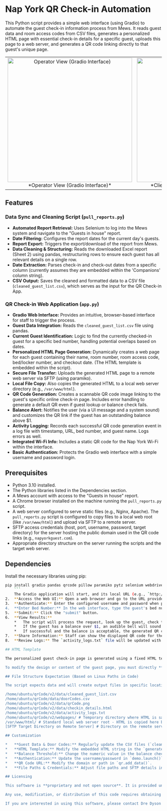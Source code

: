 # Nap York QR Check-in Automation

This Python script provides a simple web interface (using Gradio) to automate the guest check-in information process from Mews. It reads guest data and room access codes from CSV files, generates a personalized HTML page with essential check-in details for a specific guest, uploads this page to a web server, and generates a QR code linking directly to that guest's unique page.

<table>
<tr>
<td style="text-align:center;">
<!-- Operator View Image -->
<img src="https://dredyson.com/wp-content/uploads/2025/05/Screenshot-2025-05-08-at-3.25.56 PM.png" alt="Operator View (Gradio Interface)" width="400">
<br>
*Operator View (Gradio Interface)*
</td>
<td style="text-align:center;">
<!-- Client View Image -->
<img src="https://dredyson.com/wp-content/uploads/2025/05/Screenshot-2025-05-08-at-3.25.42 PM.png" alt="Client View (HTML Page)" width="400">
<br>
*Client View (Personalized HTML Page)*
</td>
</tr>
</table>


## Features

### Data Sync and Cleaning Script (`pull_reports.py`)

*   **Automated Report Retrieval:** Uses Selenium to log into the Mews system and navigate to the "Guests in house" report.
*   **Date Filtering:** Configures the report dates for the current day's guests.
*   **Report Export:** Triggers the export/download of the report from Mews.
*   **Data Cleaning & Structuring:** Reads the downloaded Excel report (Sheet 2) using pandas, restructuring rows to ensure each guest has all relevant details on a single row.
*   **Date Extraction:** Parses check-in and check-out dates from a specific column (currently assumes they are embedded within the 'Companions' column string).
*   **CSV Output:** Saves the cleaned and formatted data to a CSV file (`cleaned_guest_list.csv`), which serves as the input for the QR Check-in App.

### QR Check-in Web Application (`app.py`)

*   **Gradio Web Interface:** Provides an intuitive, browser-based interface for staff to trigger the process.
*   **Guest Data Integration:** Reads the `cleaned_guest_list.csv` file using pandas.
*   **Current Guest Identification:** Logic to find the currently checked-in guest for a specific bed number, handling potential overlaps based on dates.
*   **Personalized HTML Page Generation:** Dynamically creates a web page for each guest containing their name, room number, room access code, bed/locker number, and checkout date. (The HTML template is embedded within the script).
*   **Secure File Transfer:** Uploads the generated HTML page to a remote web server via SFTP (using paramiko).
*   **Local File Copy:** Also copies the generated HTML to a local web server directory (e.g., `/var/www/html`).
*   **QR Code Generation:** Creates a scannable QR code image linking to the guest's specific online check-in page. Includes error handling to generate a default QR even if guest lookup or balance check fails.
*   **Balance Alert:** Notifies the user (via a UI message and a system sound) and customizes the QR link if the guest has an outstanding balance above $1.
*   **Activity Logging:** Records each successful QR code generation event in a log file with timestamp, URL, bed number, and guest name. Logs errors as well.
*   **Integrated Wi-Fi Info:** Includes a static QR code for the Nap York Wi-Fi within the interface.
*   **Basic Authentication:** Protects the Gradio web interface with a simple username and password login.

## Prerequisites

*   Python 3.10 installed.
*   The Python libraries listed in the Dependencies section.
*   A Mews account with access to the "Guests in house" report.
*   A Chrome browser installed on the machine running the `pull_reports.py` script.
*   A web server configured to serve static files (e.g., Nginx, Apache). The `pull_reports.py` script is configured to copy files to a local web root (like `/var/www/html`) and upload via SFTP to a remote server.
*   SFTP access credentials (host, port, username, password, target directory) for the server hosting the public domain used in the QR code links (e.g., `napyorkguest.com`).
*   Appropriate directory structure on the server running the scripts and the target web server.

## Dependencies

Install the necessary libraries using pip:

```bash
pip install gradio pandas qrcode pillow paramiko pytz selenium webdriver-manager openpyxl requests beautifulsoup4
    ```
    The Gradio application will start, and its local URL (e.g., `http://127.0.0.1:7860`) and possibly an external URL will be displayed in the console output.
2.  **Access the Web UI:** Open a web browser and go to the URL provided by Gradio.
3.  **Authenticate:** Enter the configured username and password when prompted by the browser's basic authentication dialog.
4.  **Enter Bed Number:** In the web interface, type the guest's bed number (e.g., `201-1`) into the "Enter Room & Bed Number" textbox.
5.  **Submit:** Click the "submit" button.
6.  **View Results:**
    *   The script will process the request, look up the guest, check their balance, generate the HTML, copy/upload it, and create the QR code.
    *   If the guest has a balance over $1, an audible bell will sound from the server terminal, and an error message "Please take care of balance" will appear in the web interface outputs.
    *   If successful and the balance is acceptable, the generated QR code image, the public URL linking to the guest's check-in page, and the guest's name will be displayed in the output section of the web page.
7.  **Share Information:** Staff can show the displayed QR code for the guest to scan with their smartphone, or provide them with the generated QR link directly.
8.  **Review Logs:** The `activity_logs.txt` file will be updated with a record of the QR code generation event, including the timestamp, URL, bed number, and guest name.

## HTML Template

The personalized guest check-in page is generated using a fixed HTML template embedded as a large multi-line string within the `generate_html` function in the Python script. This template contains placeholders (`{}`) that are dynamically filled with the specific guest's information.

To modify the design or content of the guest page, you must directly **edit the large multi-line string inside the `generate_html` function** in the `app.py` file. Be aware that this template includes a significant amount of inline CSS and JavaScript, likely from a web design tool, and requires careful editing to avoid breaking the page layout or functionality.

## File Structure Expectation (Based on Linux Paths in Code)

The script expects data and will create output files in specific locations. **Ensure these directories exist and are writable before running the script.**

/home/ubuntu/qrCode/v2/data/cleaned_guest_list.csv
/home/ubuntu/qrCode/data/doorCodes.csv
/home/ubuntu/qrCode/v2/data/qrCode.png
/home/ubuntu/qrCode/v2/data/checkin_details.html
/home/ubuntu/qrCode/v2/data/activity_logs.txt
/home/ubuntu/qrCode/v2/webpages/ # Temporary directory where HTML is saved before local copy
/var/www/html/ # Standard local web server root - HTML is copied here by shutil.copy
[SFTP Target Directory on Remote Server] # Directory on the remote server where HTML is uploaded via SFTP

## Customization

*   **Guest Data & Door Codes:** Regularly update the CSV files (`cleaned_guest_list.csv` and `doorCodes.csv`).
*   **HTML Template:** Modify the embedded HTML string in the `generate_html` function (see **HTML Template** section above).
*   **Balance Threshold:** Change the numeric value in the balance check condition (`if html_info[5] > 1:`).
*   **Authentication:** Update the username/password in `demo.launch()`.
*   **QR Code URL:** Modify the domain or path in `qr.add_data()`.
*   **File Paths & Credentials:** Adjust file paths and SFTP details in the script as needed for your deployment.

## Licensing

This software is **proprietary and not open source**. It is provided under a commercial license.

Any use, modification, or distribution of this code requires obtaining a valid commercial license directly from Dre Dyson.

If you are interested in using this software, please contact Dre Dyson to inquire about licensing terms and costs.

